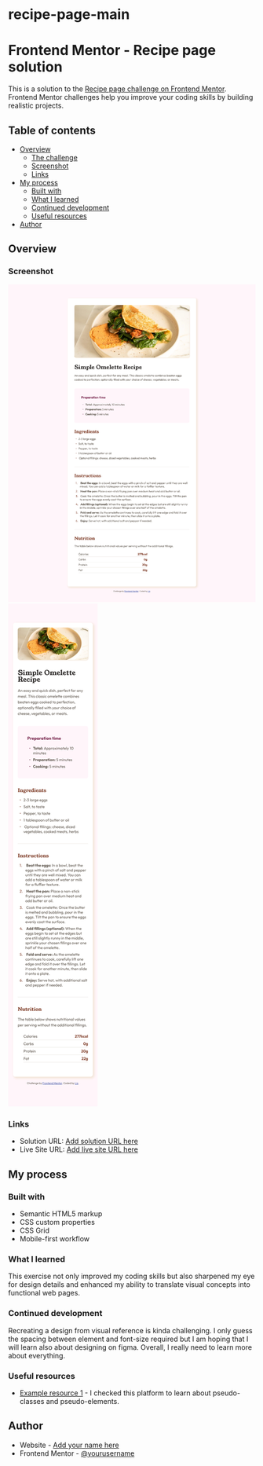 # recipe-page-main

# Frontend Mentor - Recipe page solution

This is a solution to the [Recipe page challenge on Frontend Mentor](https://www.frontendmentor.io/challenges/recipe-page-KiTsR8QQKm). Frontend Mentor challenges help you improve your coding skills by building realistic projects.

## Table of contents

- [Overview](#overview)
  - [The challenge](#the-challenge)
  - [Screenshot](#screenshot)
  - [Links](#links)
- [My process](#my-process)
  - [Built with](#built-with)
  - [What I learned](#what-i-learned)
  - [Continued development](#continued-development)
  - [Useful resources](#useful-resources)
- [Author](#author)

## Overview

### Screenshot

![](./images/desktop-design.png)
![](./images/mobile-design.png)

### Links

- Solution URL: [Add solution URL here](https://your-solution-url.com)
- Live Site URL: [Add live site URL here](https://stunning-torrone-d98744.netlify.app/)

## My process

### Built with

- Semantic HTML5 markup
- CSS custom properties
- CSS Grid
- Mobile-first workflow

### What I learned

This exercise not only improved my coding skills but also sharpened my eye for design details and enhanced my ability to translate visual concepts into functional web pages.

### Continued development

Recreating a design from visual reference is kinda challenging. I only guess the spacing between element and font-size required but I am hoping that I will learn also about designing on figma. Overall, I really need to learn more about everything.

### Useful resources

- [Example resource 1](https://developer.mozilla.org/en-US/) - I checked this platform to learn about pseudo-classes and pseudo-elements.

## Author

- Website - [Add your name here](https://www.your-site.com)
- Frontend Mentor - [@yourusername](https://www.frontendmentor.io/profile/Coder-Liz)
